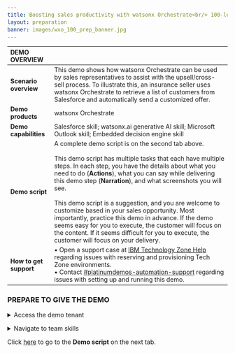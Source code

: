 ```yaml
---
title: Boosting sales productivity with watsonx Orchestrate<br/> 100-level live demo
layout: preparation
banner: images/wxo_100_prep_banner.jpg
---
```


<span id="place1"></span>

<span id="top"></span>

<inline-notification text="<strong>This 100-level demo does not require technical skills and is appropriate for both Sellers and Tech Sellers.</strong> The demo covers the end user view only. <br/> A more in-depth 300-level demo designed for Tech Sellers that also covers the 'Builder' view will be available shortly."></inline-notification>

| **DEMO OVERVIEW** | | 
| :---         | :--- |
| **Scenario overview** | This demo shows how watsonx Orchestrate can be used by sales representatives to assist with the upsell/cross-sell process. To illustrate this, an insurance seller uses watsonx Orchestrate to retrieve a list of customers from Salesforce and automatically send a customized offer.|
| **Demo products** | watsonx Orchestrate |
| **Demo capabilities** | Salesforce skill; watsonx.ai generative AI skill; Microsoft Outlook skill; Embedded decision engine skill|
| **Demo script** | A complete demo script is on the second tab above. <br/><br/> This demo script has multiple tasks that each have multiple steps. In each step, you have the details about what you need to do (**Actions**), what you can say while delivering this demo step (**Narration**), and what screenshots you will see.<br/><br/>This demo script is a suggestion, and you are welcome to customize based in your sales opportunity. Most importantly, practice this demo in advance. If the demo seems easy for you to execute, the customer will focus on the content. If it seems difficult for you to execute, the customer will focus on your delivery. |
| **How to get support** | • Open a support case at <a href="https://techzone.ibm.com/help" target="_blank" rel="noreferrer">IBM Technology Zone Help</a> regarding issues with reserving and provisioning Tech Zone environments.<br/>• Contact <a href="https://ibm-cloud.slack.com/archives/C0216F39ACU" target="_blank" rel="noreferrer">#platinumdemos-automation-support</a> regarding issues with setting up and running this demo. |

### **PREPARE TO GIVE THE DEMO**
<details markdown="1">

<summary>Access the demo tenant</summary>

IBM maintains multiple watsonx Orchestrate production tenants that can be accessed by IBMers or Business Partners.

This demo is available on both sales demo tenants and enablement tenants.<br/>
   • **Sales demo tenants**: These tenants are for IBMers who require longer term access to a demo environment for sales opportunities. Use your IBM email to log into an account <a href="https://dl.watson-orchestrate.ibm.com/home" target="_blank" rel="noreferrer">here.</a><br/><br/>
   • **Enablement tenants**: These tenants are for IBMers and Business Partners who require short-term access (two week maximum) to a demo environment for enablement and sales activities. Use your IBM email or Business Partner (company) email to log into an account <a href="https://dl.watson-orchestrate.ibm.com/home" target="_blank" rel="noreferrer">here.</a><br/><br/>If you have been added to **multiple** accounts on an enablement tenant, you will see a list of available account names. <br/>IBMers select the **Tech Enablement 10** account.<br/>Business partners select the **BP Enablement NA EE** account.<br/><img src="images/prep-1-1-tenants.jpg" width="600" /><br/>If you have been added to only **one account** on the production tenant, you will not see a list of available accounts and will be logged straight into the account after entering your IBM email.<br/><br/>

**Requesting Access**

IBMers or Business Partners who do not have access to a tenant can request access for your organization by submitting a <a href="https://ibm.biz/OrchestrateRequestEnv" target="_blank" rel="noreferrer">request here</a>.<br/><br/>

</details>

<p/>

<details markdown="1">

<summary>Navigate to team skills</summary>

When you log into watsonx Orchestrate, the default view is **personal skills**. To run the demo, change the view to **team skills**.<br/><img src="images/prep-1-2-teamskills.jpg" width="600" />
</details>

<p/>

Click [here](demo-script) to go to the **Demo script** on the next tab.